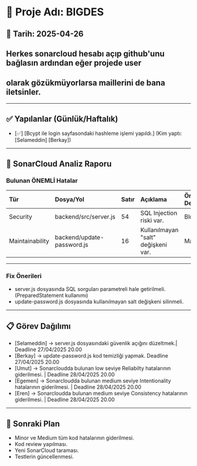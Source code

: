 # 📌 Proje Adı: BIGDES

## 📅 Tarih: 2025-04-26

## Herkes sonarcloud hesabı açıp github'unu bağlasın ardından eğer projede user
## olarak gözükmüyorlarsa maillerini de bana iletsinler. 

---

## ✅ Yapılanlar (Günlük/Haftalık)

- [✅] [Bcypt ile login sayfasondaki hashleme işlemi yapıldı.] (Kim yaptı: [Selameddin] [Berkay])


---

## 🚨 SonarCloud Analiz Raporu

### Bulunan ÖNEMLİ Hatalar
| Tür | Dosya/Yol | Satır | Açıklama | Önem Derecesi |
|:---|:----------|:------|:---------|:--------------|
| Security | backend/src/server.js | 54 | SQL Injection riski var. | Blocker |
| Maintainability | backend/update-password.js | 16 | Kullanılmayan "salt" değişkeni var. | Major |

---

### Fix Önerileri
- server.js dosyasında SQL sorguları parametreli hale getirilmeli. (PreparedStatement kullanımı)
- update-password.js dosyasında kullanılmayan salt değişkeni silinmeli.

---

## 📋 Görev Dağılımı

- [Selameddin] → server.js dosyasındaki güvenlik açığını düzeltmek.| Deadline 27/04/2025 20.00
- [Berkay] → update-password.js kod temizliği yapmak. Deadline 27/04/2025 20.00
- [Umut] → Sonarcloudda bulunan low seviye Reliabilty hatalarının giderilmesi. | Deadline 28/04/2025 20.00
- [Egemen] → Sonarcloudda bulunan medium seviye Intentionality hatalarının giderilmesi. | Deadline 28/04/2025 20.00
- [Eren] → Sonarcloudda bulunan medium seviye Consistency hatalarının giderilmesi. | Deadline 28/04/2025 20.00
 
---

## 🎯 Sonraki Plan

- Minor ve Medium tüm kod hatalarının giderilmesi.
- Kod review yapılması.
- Yeni SonarCloud taraması.
- Testlerin güncellenmesi.
